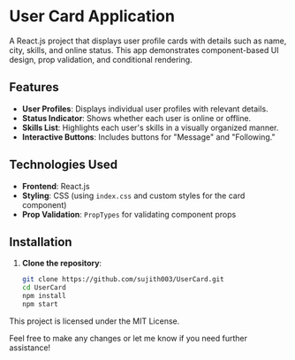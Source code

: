 # User Card Application

A React.js project that displays user profile cards with details such as name, city, skills, and online status. This app demonstrates component-based UI design, prop validation, and conditional rendering.

## Features

- **User Profiles**: Displays individual user profiles with relevant details.
- **Status Indicator**: Shows whether each user is online or offline.
- **Skills List**: Highlights each user's skills in a visually organized manner.
- **Interactive Buttons**: Includes buttons for "Message" and "Following."

## Technologies Used

- **Frontend**: React.js
- **Styling**: CSS (using `index.css` and custom styles for the card component)
- **Prop Validation**: `PropTypes` for validating component props

## Installation

1. **Clone the repository**:

   ```bash
   git clone https://github.com/sujith003/UserCard.git
   cd UserCard
   npm install
   npm start

This project is licensed under the MIT License.


Feel free to make any changes or let me know if you need further assistance!


